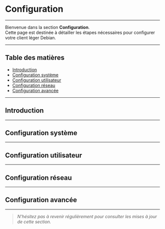 # Configuration

---

Bienvenue dans la section **Configuration**.  
Cette page est destinée à détailler les étapes nécessaires pour configurer votre client léger Debian.

---

## Table des matières

- [Introduction](#introduction)  
- [Configuration système](#configuration-système)  
- [Configuration utilisateur](#configuration-utilisateur)  
- [Configuration réseau](#configuration-réseau)  
- [Configuration avancée](#configuration-avancée)  

---

## Introduction

<!-- Contenu à venir -->

---

## Configuration système

<!-- Contenu à venir -->

---

## Configuration utilisateur

<!-- Contenu à venir -->

---

## Configuration réseau

<!-- Contenu à venir -->

---

## Configuration avancée

<!-- Contenu à venir -->

---

> *N’hésitez pas à revenir régulièrement pour consulter les mises à jour de cette section.*
